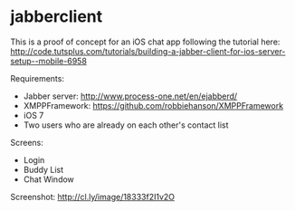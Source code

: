 jabberclient
============

This is a proof of concept for an iOS chat app following the tutorial here:
http://code.tutsplus.com/tutorials/building-a-jabber-client-for-ios-server-setup--mobile-6958

Requirements:
* Jabber server: http://www.process-one.net/en/ejabberd/
* XMPPFramework: https://github.com/robbiehanson/XMPPFramework
* iOS 7
* Two users who are already on each other's contact list

Screens:
* Login
* Buddy List
* Chat Window

Screenshot: http://cl.ly/image/18333f2I1v2O
